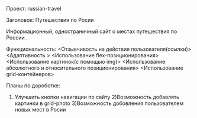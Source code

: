 Проект: russian-travel

Заголовок: Путешествия по Росии

Информационный, одностраничный сайт о местах путешествия по России .

Функциональность:
<Отзывчивость на действия пользователя(ссылки)>
<Адаптивность >
<Использование flex-позиционирования>
<Использование картинок(с помощью img)>
<Использование абсолютного и относительного позиционирования>
<Использование grid-контейнеров>



Планы по дороботке:
1) Улучшить кнопки навигации по сайту
2)Возможность добавлять картинки в grid-photo
3)Возможность добовления пользователем новых мест в Росии 